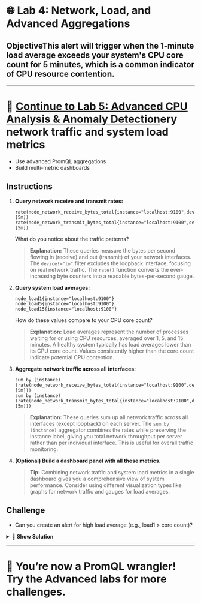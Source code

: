 # 🌐 Lab 4: Network, Load, and Advanced Aggregations

## ObjectiveThis alert will trigger when the 1-minute load average exceeds your system's CPU core count for 5 minutes, which is a common indicator of CPU resource contention.

</details>

---

# 🌟 [Continue to Lab 5: Advanced CPU Analysis & Anomaly Detection](../Advanced/Lab5_Advanced_CPU_Anomaly.md)ery network traffic and system load metrics
- Use advanced PromQL aggregations
- Build multi-metric dashboards

## Instructions
1. **Query network receive and transmit rates:**
   ```
   rate(node_network_receive_bytes_total{instance="localhost:9100",device!="lo"}[5m])
   rate(node_network_transmit_bytes_total{instance="localhost:9100",device!="lo"}[5m])
   ```
   What do you notice about the traffic patterns?
   
   > **Explanation:** These queries measure the bytes per second flowing in (receive) and out (transmit) of your network interfaces. The `device!="lo"` filter excludes the loopback interface, focusing on real network traffic. The `rate()` function converts the ever-increasing byte counters into a readable bytes-per-second gauge.
2. **Query system load averages:**
   ```
   node_load1{instance="localhost:9100"}
   node_load5{instance="localhost:9100"}
   node_load15{instance="localhost:9100"}
   ```
   How do these values compare to your CPU core count?
   
   > **Explanation:** Load averages represent the number of processes waiting for or using CPU resources, averaged over 1, 5, and 15 minutes. A healthy system typically has load averages lower than its CPU core count. Values consistently higher than the core count indicate potential CPU contention.
3. **Aggregate network traffic across all interfaces:**
   ```
   sum by (instance) (rate(node_network_receive_bytes_total{instance="localhost:9100",device!="lo"}[5m]))
   sum by (instance) (rate(node_network_transmit_bytes_total{instance="localhost:9100",device!="lo"}[5m]))
   ```
   
   > **Explanation:** These queries sum up all network traffic across all interfaces (except loopback) on each server. The `sum by (instance)` aggregator combines the rates while preserving the instance label, giving you total network throughput per server rather than per individual interface. This is useful for overall traffic monitoring.
4. **(Optional) Build a dashboard panel with all these metrics.**
   
   > **Tip:** Combining network traffic and system load metrics in a single dashboard gives you a comprehensive view of system performance. Consider using different visualization types like graphs for network traffic and gauges for load averages.

## Challenge
- Can you create an alert for high load average (e.g., load1 > core count)?

<details>
<summary>🚀 <b>Show Solution</b></summary>

To create an alert for high load average (when load1 exceeds the CPU core count):

1. **First, we need to know the number of CPU cores:**
   ```
   count without(cpu, mode) (node_cpu_seconds_total{instance="localhost:9100"})
   ```

2. **Create a Grafana alert based on this query:**
   ```
   # This compares 1-minute load average to the core count
   node_load1{instance="localhost:9100"} > count without(cpu, mode) (node_cpu_seconds_total{instance="localhost:9100"})
   ```

3. **Alternative approach using a ratio:**
   ```
   # This gives a ratio of load to core count (values > 1 indicate overload)
   node_load1{instance="localhost:9100"} / count without(cpu, mode) (node_cpu_seconds_total{instance="localhost:9100"})
   ```

4. **In Grafana, set up the alert:**
   - Create a new panel with one of the above queries
   - Go to the Alert tab and set condition: "IS ABOVE 1"
   - Set "For" duration to 5m (to avoid alerting on brief spikes)
   - Add a notification message like "System load exceeds available CPU cores"
   - Save the alert

This alert will trigger when the 1-minute load average exceeds your system's CPU core count for 5 minutes, which is a common indicator of CPU resource contention.

</details>

---

# 🌟 You’re now a PromQL wrangler! Try the Advanced labs for more challenges.
